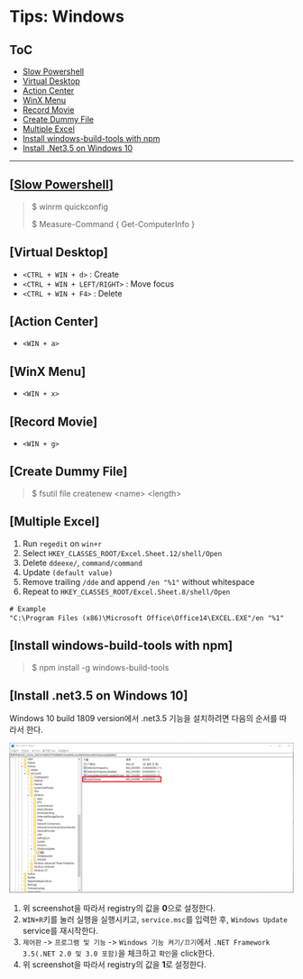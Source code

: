 # Tips: Windows

## ToC

* [Slow Powershell](#Slow-Powershell)
* [Virtual Desktop](#Virtual-Desktop)
* [Action Center](#Action-Center)
* [WinX Menu](#WinX-Menu)
* [Record Movie](#Record-Movie)
* [Create Dummy File](#Create-Dummy-File)
* [Multiple Excel](#Multiple-Excel)
* [Install windows-build-tools with npm](#Install-windows-build-tools-with-npm)
* [Install .Net3.5 on Windows 10](#Install-.net3.5-on-Windows-10)

----

## [[Slow Powershell](https://github.com/PowerShell/PowerShell/issues/3080)]

> $ winrm quickconfig
>
> $ Measure-Command { Get-ComputerInfo }

## [Virtual Desktop]

* `<CTRL + WIN + d>` : Create
* `<CTRL + WIN + LEFT/RIGHT>` : Move focus
* `<CTRL + WIN + F4>` : Delete

## [Action Center]

* `<WIN + a>`

## [WinX Menu]

* `<WIN + x>`

## [Record Movie]

* `<WIN + g>`

## [Create Dummy File]

> $ fsutil file createnew \<name\> \<length\>

## [Multiple Excel]

1. Run `regedit` on `win+r`
2. Select `HKEY_CLASSES_ROOT/Excel.Sheet.12/shell/Open`
3. Delete `ddeexe/`, `command/command`
4. Update `(default value)`
5. Remove trailing `/dde` and append `/en "%1"` without whitespace
6. Repeat to `HKEY_CLASSES_ROOT/Excel.Sheet.8/shell/Open`

```
# Example
"C:\Program Files (x86)\Microsoft Office\Office14\EXCEL.EXE"/en "%1"
```

## [Install windows-build-tools with npm]

> $ npm install -g windows-build-tools

## [Install .net3.5 on Windows 10]

Windows 10 build 1809 version에서 .net3.5 기능을 설치하려면 다음의 순서를 따라서 한다.

![](../images/windows-update.png)

1. 위 screenshot을 따라서 registry의 값을 **0**으로 설정한다.
2. `WIN+R`키를 눌러 실행을 실행시키고, `service.msc`를 입력한 후, `Windows Update` service를 재시작한다.
3. `제어판` -> `프로그램 및 기능` -> `Windows 기능 켜기/끄기`에서 `.NET Framework 3.5(.NET 2.0 및 3.0 포함)`을 체크하고 `확인`을 click한다.
4. 위 screenshot을 따라서 registry의 값을 **1**로 설정한다.
